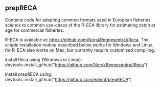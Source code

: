 ## prepRECA

Contains code for adapting common formats used in European fisheries science to common use-cases of the R-ECA library for estimating catch at age for commercial fisheries.

R-ECA is available at: <https://github.com/NorskRegnesentral/Reca>. The simple installation routine described below works for Windows and Linux, for R-ECA also works on Mac, bur currently require customised compiling.

install Reca using (Windows or Linux):
devtools::install_github("https://github.com/NorskRegnesentral/Reca")

install prepRECA using:
devtools::install_github("https://github.com/edvinf/prepRECA")

